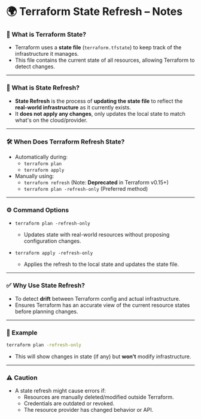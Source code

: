 # 🌍 Terraform State Refresh – Notes

### 🧠 What is Terraform State?
- Terraform uses a **state file** (`terraform.tfstate`) to keep track of the infrastructure it manages.
- This file contains the current state of all resources, allowing Terraform to detect changes.

---

### 🔄 What is State Refresh?
- **State Refresh** is the process of **updating the state file** to reflect the **real-world infrastructure** as it currently exists.
- It **does not apply any changes**, only updates the local state to match what's on the cloud/provider.

---

### 🛠️ When Does Terraform Refresh State?
- Automatically during:
  - `terraform plan`
  - `terraform apply`
- Manually using:
  - `terraform refresh` (Note: **Deprecated** in Terraform v0.15+)
  - `terraform plan -refresh-only` (Preferred method)
  
---

### ⚙️ Command Options
- `terraform plan -refresh-only`  
  - Updates state with real-world resources without proposing configuration changes.
  
- `terraform apply -refresh-only`  
  - Applies the refresh to the local state and updates the state file.

---

### ✅ Why Use State Refresh?
- To detect **drift** between Terraform config and actual infrastructure.
- Ensures Terraform has an accurate view of the current resource states before planning changes.

---

### 🧱 Example
```bash
terraform plan -refresh-only
```
- This will show changes in state (if any) but **won’t** modify infrastructure.

---

### ⚠️ Caution
- A state refresh might cause errors if:
  - Resources are manually deleted/modified outside Terraform.
  - Credentials are outdated or revoked.
  - The resource provider has changed behavior or API.